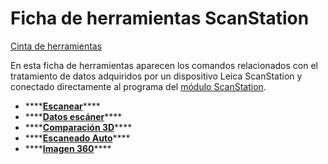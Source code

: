 # Ficha de herramientas ScanStation

[Cinta de herramientas](../cinta-de-herramientas/)

En esta ficha de herramientas aparecen los comandos relacionados con el tratamiento de datos adquiridos por un dispositivo Leica ScanStation y conectado directamente al programa del [módulo ScanStation](../modulo-scanstation/).

* \*\*\*\*[**Escanear**](../modulo-scanstation/escanear.md)\*\*\*\*
* \*\*\*\*[**Datos escáner**](../modulo-scanstation/datos-escaner.md)\*\*\*\*
* \*\*\*\*[**Comparación 3D**](../modulo-scanstation/comparacion-3d.md)\*\*\*\*
* \*\*\*\*[**Escaneado Auto**](../modulo-scanstation/escaneado-auto.md)\*\*\*\*
* \*\*\*\*[**Imagen 360**](../modulo-scanstation/imagen-360.md)\*\*\*\*

